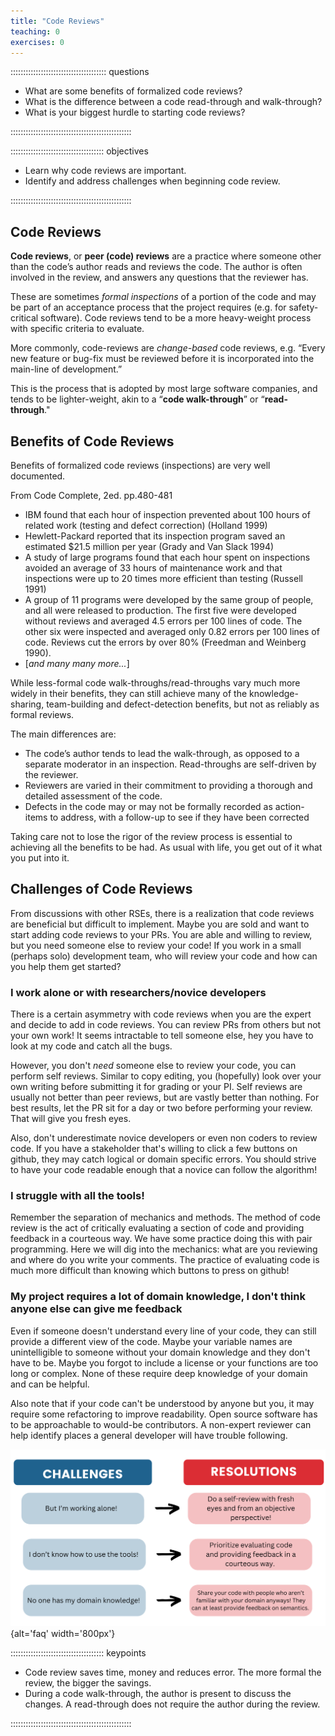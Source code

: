 ```yaml
---
title: "Code Reviews"
teaching: 0
exercises: 0
---
```


:::::::::::::::::::::::::::::::::::::: questions 

- What are some benefits of formalized code reviews?
- What is the difference between a code read-through and walk-through?
- What is your biggest hurdle to starting code reviews?

::::::::::::::::::::::::::::::::::::::::::::::::

::::::::::::::::::::::::::::::::::::: objectives

- Learn why code reviews are important.
- Identify and address challenges when beginning code review.

::::::::::::::::::::::::::::::::::::::::::::::::




## Code Reviews
**Code reviews**, or **peer (code) reviews** are a practice where someone other
than the code’s author reads and reviews the code. The author is often involved
in the review, and answers any questions that the reviewer has.

These are sometimes *formal inspections* of a portion of the code and may be
part of an acceptance process that the project requires (e.g. for
safety-critical software). Code reviews tend to be a more heavy-weight process
with specific criteria to evaluate.

More commonly, code-reviews are *change-based* code reviews, e.g. “Every new
feature or bug-fix must be reviewed before it is incorporated into the
main-line of development.”

This is the process that is adopted by most large software companies, and tends
to be lighter-weight, akin to a “**code walk-through**” or “**read-through**."

## Benefits of Code Reviews
Benefits of formalized code reviews (inspections) are very well documented.

From Code Complete, 2ed. pp.480-481

* IBM found that each hour of inspection prevented about 100 hours of related work (testing and defect correction) (Holland 1999)
* Hewlett-Packard reported that its inspection program saved an estimated $21.5 million per year (Grady and Van Slack 1994)
* A study of large programs found that each hour spent on inspections avoided an average of 33 hours of maintenance work and that inspections were up to 20 times more efficient than testing (Russell 1991)
* A group of 11 programs were developed by the same group of people, and all were released to production.  The first five were developed without reviews and averaged 4.5 errors per 100 lines of code.  The other six were inspected and averaged only 0.82 errors per 100 lines of code.  Reviews cut the errors by over 80% (Freedman and Weinberg 1990).
* [*and many many more...*]

While less-formal code walk-throughs/read-throughs vary much more widely in
their benefits, they can still achieve many of the knowledge-sharing,
team-building and defect-detection benefits, but not as reliably as formal
reviews.

The main differences are:
* The code’s author tends to lead the walk-through, as opposed to a separate moderator in an inspection.  Read-throughs are self-driven by the reviewer.
* Reviewers are varied in their commitment to providing a thorough and detailed assessment of the code.
* Defects in the code may or may not be formally recorded as action-items to address, with a follow-up to see if they have been corrected

Taking care not to lose the rigor of the review process is essential to achieving all the benefits to be had. As usual with life, you get out of it what you put into it.

## Challenges of Code Reviews
From discussions with other RSEs, there is a realization that code reviews are
beneficial but difficult to implement. Maybe you are sold and want to start adding
code reviews to your PRs.  You are able and willing to review, but you need someone
else to review your code! If you work in a small (perhaps solo) development
team, who will review your code and how can you help them get started?

### I work alone or with researchers/novice developers
There is a certain asymmetry with code reviews when you are the expert and decide
to add in code reviews.  You can review PRs from others but not your own work!
It seems intractable to tell someone else, hey you have to look at my code and
catch all the bugs.

However, you don't *need* someone else to review your code, you can perform
self reviews.  Similar to copy editing, you (hopefully) look over your own
writing before submitting it for grading or your PI.  Self reviews are usually
not better than peer reviews, but are vastly better than nothing.  For best
results, let the PR sit for a day or two before performing your review.  That
will give you fresh eyes.

Also, don't underestimate novice developers or even non coders to review code.
If you have a stakeholder that's willing to click a few buttons on github, they
may catch logical or domain specific errors.  You should strive to have your
code readable enough that a novice can follow the algorithm!

### I struggle with all the tools!
Remember the separation of mechanics and methods. The method of code review is
the act of critically evaluating a section of code and providing feedback in a
courteous way.  We have some practice doing this with pair programming.  Here
we will dig into the mechanics: what are you reviewing and where do you write your
comments.  The practice of evaluating code is much more difficult than knowing
which buttons to press on github!

### My project requires a lot of domain knowledge, I don't think anyone else can give me feedback
Even if someone doesn't understand every line of your code, they can still
provide a different view of the code.  Maybe your variable names are unintelligible
to someone without your domain knowledge and they don't have to be. Maybe you
forgot to include a license or your functions are too long or complex.  None
of these require deep knowledge of your domain and can be helpful.

Also note that if your code can't be understood by anyone but you, it may require
some refactoring to improve readability.  Open source software has to be approachable
to would-be contributors.  A non-expert reviewer can help identify places a
general developer will have trouble following.

![](fig/4.faq.svg){alt='faq' width='800px'}




::::::::::::::::::::::::::::::::::::: keypoints 

- Code review saves time, money and reduces error.  The more formal the review, the bigger the savings.
- During a code walk-through, the author is present to discuss the changes.  A read-through does not require the author during the review.

::::::::::::::::::::::::::::::::::::::::::::::::